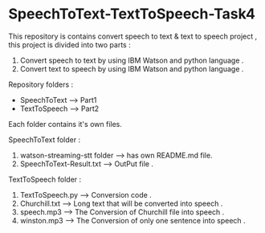 # SpeechToText-TextToSpeech-Task4
This repository is contains convert speech to text & text to speech project , this project is divided into two parts :
1. Convert speech to text by using IBM Watson and python language .
2. Convert text to speech by using IBM Watson and python language .

Repository folders :
- SpeechToText --> Part1
- TextToSpeech --> Part2

Each folder contains it's own files.

SpeechToText folder :
1. watson-streaming-stt folder --> has own README.md file.
2. SpeechToText-Result.txt --> OutPut file .

TextToSpeech folder :
1. TextToSpeech.py --> Conversion code .
2. Churchill.txt --> Long text that will be converted into speech .
3. speech.mp3 --> The Conversion of Churchill file into speech .
4. winston.mp3 --> The Conversion of only one sentence into speech .
